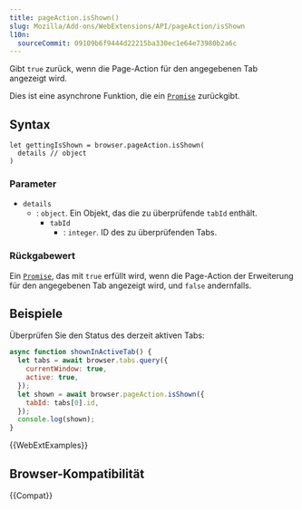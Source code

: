 ```yaml
---
title: pageAction.isShown()
slug: Mozilla/Add-ons/WebExtensions/API/pageAction/isShown
l10n:
  sourceCommit: 09109b6f9444d22215ba330ec1e64e73980b2a6c
---
```


Gibt `true` zurück, wenn die Page-Action für den angegebenen Tab angezeigt wird.

Dies ist eine asynchrone Funktion, die ein [`Promise`](/de/docs/Web/JavaScript/Reference/Global_Objects/Promise) zurückgibt.

## Syntax

```js-nolint
let gettingIsShown = browser.pageAction.isShown(
  details // object
)
```

### Parameter

- `details`
  - : `object`. Ein Objekt, das die zu überprüfende `tabId` enthält.
    - `tabId`
      - : `integer`. ID des zu überprüfenden Tabs.

### Rückgabewert

Ein [`Promise`](/de/docs/Web/JavaScript/Reference/Global_Objects/Promise), das mit `true` erfüllt wird, wenn die Page-Action der Erweiterung für den angegebenen Tab angezeigt wird, und `false` andernfalls.

## Beispiele

Überprüfen Sie den Status des derzeit aktiven Tabs:

```js
async function shownInActiveTab() {
  let tabs = await browser.tabs.query({
    currentWindow: true,
    active: true,
  });
  let shown = await browser.pageAction.isShown({
    tabId: tabs[0].id,
  });
  console.log(shown);
}
```

{{WebExtExamples}}

## Browser-Kompatibilität

{{Compat}}
